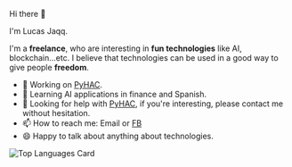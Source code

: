 Hi there 👋

I'm Lucas Jaqq.

I'm a **freelance**, who are interesting in **fun technologies** like AI, blockchain...etc.
I believe that technologies can be used in a good way to give people **freedom**.

- 🔭 Working on [PyHAC](https://github.com/dabit-lucas/hac).
- 🌱 Learning AI applications in finance and Spanish.
- 👯 Looking for help with [PyHAC](https://github.com/dabit-lucas/hac), if you're interesting, please contact me without hesitation. 
- 📫 How to reach me: Email or [FB](https://www.facebook.com/LucasJaqq)
- 😄 Happy to talk about anything about technologies.

![Top Languages Card](https://github-readme-stats.vercel.app/api/top-langs/?username=chenjiunhan&hide=jupyter%20notebook)
